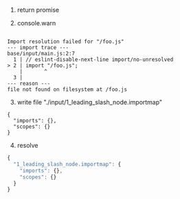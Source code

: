 1. return promise

2. console.warn
```console

Import resolution failed for "/foo.js"
--- import trace ---
base/input/main.js:2:7
  1 | // eslint-disable-next-line import/no-unresolved
> 2 | import "/foo.js";
    |       ^
  3 | 
--- reason ---
file not found on filesystem at /foo.js

```

3. write file "./input/1_leading_slash_node.importmap"
```importmap
{
  "imports": {},
  "scopes": {}
}
```

4. resolve
```js
{
  "1_leading_slash_node.importmap": {
    "imports": {},
    "scopes": {}
  }
}
```
